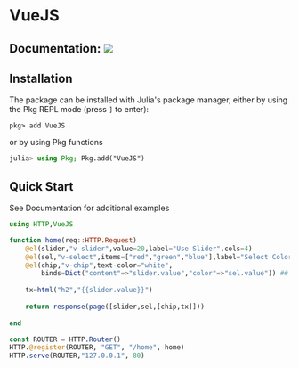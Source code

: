 # VueJS

## Documentation: [![](https://img.shields.io/badge/docs-stable-blue.svg)](https://antonioloureiro.github.io/VueJS.jl/)

## Installation

The package can be installed with Julia's package manager,
either by using the Pkg REPL mode (press `]` to enter):
```
pkg> add VueJS
```
or by using Pkg functions
```julia
julia> using Pkg; Pkg.add("VueJS")
```

## Quick Start
See Documentation for additional examples

```julia
using HTTP,VueJS

function home(req::HTTP.Request)
    @el(slider,"v-slider",value=20,label="Use Slider",cols=4)
    @el(sel,"v-select",items=["red","green","blue"],label="Select Color",value="red")
    @el(chip,"v-chip",text-color="white",
        binds=Dict("content"=>"slider.value","color"=>"sel.value")) ## Binding See Documentation
        
    tx=html("h2","{{slider.value}}")
    
    return response(page([slider,sel,[chip,tx]]))
    
end

const ROUTER = HTTP.Router()
HTTP.@register(ROUTER, "GET", "/home", home)
HTTP.serve(ROUTER,"127.0.0.1", 80)
```
